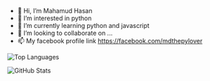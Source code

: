 - 👋 Hi, I’m Mahamud Hasan
- 👀 I’m interested in python
- 🌱 I’m currently learning python and javascript
- 💞️ I’m looking to collaborate on ...
- 📫 My facebook profile link https://facebook.com/mdthepylover

![Top Languages](https://github-readme-stats.vercel.app/api/top-langs/?username=mahamudh472&layout=compact&theme=radical)

![GitHub Stats](https://github-readme-stats.vercel.app/api?username=mahamudh472&show_icons=true&count_private=true&theme=radical)

